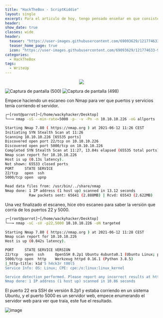 ```yaml
---
title: "HackTheBox - ScriptKiddie"
layout: single
excerpt: Para el articulo de hoy, tengo pensado enseñar en que consiste una inyección de código malicioso HTML, o mas conocida como “HTML injection”. Antes de iniciar con la explotación de esta vulnerabilidad, que esta tan presente en los servidores web, voy a hacer un corto resumen de ¿Qué es HTML? y ¿Para que sirve?.
header:
show_date: true
classes: wide
header:
  teaser: "https://user-images.githubusercontent.com/69093629/121774633-966fdd80-cb83-11eb-8487-b04899f020a1.png"
  teaser_home_page: true
  icon: "https://user-images.githubusercontent.com/69093629/121774633-966fdd80-cb83-11eb-8487-b04899f020a1.png"
categories:
  - HackTheBox
tags:
  - WriteUp
---
```


<p align="center">
<img src="https://user-images.githubusercontent.com/69093629/121781072-6c2e1800-cba3-11eb-8049-597f54a08b1c.jpg">
</p>

![Captura de pantalla (500)](https://user-images.githubusercontent.com/69093629/121773974-bef5d880-cb7f-11eb-9991-ffa9f7add5c5.png)
![Captura de pantalla (498)](https://user-images.githubusercontent.com/69093629/121773472-7983dc00-cb7c-11eb-8622-6b99a8ea4679.png)

Empece haciendo un escaneo con Nmap para ver que puertos y servicios tenía corriendo el servidor.

```bash
┌─[root@parrot]─[/home/wackyhacker/Desktop]
└──╼ nmap -sS --min-rate=5000 -p- -v -Pn -n 10.10.10.226 -oG allports

Starting Nmap 7.80 ( https://nmap.org ) at 2021-06-12 11:26 CEST
Initiating SYN Stealth Scan at 11:26
Scanning 10.10.10.226 [65535 ports]
Discovered open port 22/tcp on 10.10.10.226
Discovered open port 5000/tcp on 10.10.10.226
Completed SYN Stealth Scan at 11:27, 13.04s elapsed (65535 total ports)
Nmap scan report for 10.10.10.226
Host is up (0.13s latency).
Not shown: 65533 closed ports
PORT     STATE SERVICE
22/tcp   open  ssh
5000/tcp open  upnp

Read data files from: /usr/bin/../share/nmap
Nmap done: 1 IP address (1 host up) scanned in 13.12 seconds
           Raw packets sent: 65641 (2.888MB) | Rcvd: 65543 (2.622MB)
``` 

Una vez finalizado el escaneo, hice otro escaneo para saber la versión que corría de los puertos 22 y 5000.

```bash
┌─[root@parrot]─[/home/wackyhacker/Desktop]
└──╼ nmap -sC -sV -p22,5000 10.10.10.226 -oN targeted      
 
Starting Nmap 7.80 ( https://nmap.org ) at 2021-06-12 11:28 CEST
Nmap scan report for 10.10.10.226
Host is up (0.042s latency).

PORT     STATE SERVICE VERSION
22/tcp   open  ssh     OpenSSH 8.2p1 Ubuntu 4ubuntu0.1 (Ubuntu Linux; protocol 2.0)
5000/tcp open  http    Werkzeug httpd 0.16.1 (Python 3.8.5)
|_http-title: k1d'5 h4ck3r t00l5
Service Info: OS: Linux; CPE: cpe:/o:linux:linux_kernel

Service detection performed. Please report any incorrect results at https://nmap.org/submit/ .
Nmap done: 1 IP address (1 host up) scanned in 10.86 seconds
```

El puerto 22 era SSH de versión 8.2p1 y estaba corriendo en un sistema Ubuntu, y el puerto 5000 es un servidor web, empece enumerando el servidor web para ver que traía, este fue el resultado.

![image](https://user-images.githubusercontent.com/69093629/121775004-59a4e600-cb85-11eb-9afe-09c9d5ac8f02.png)




